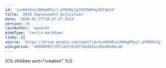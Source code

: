 ```yaml
---
id: '1vu04nEcej6Kmg0Fpjl-pYKDOeJgJVXVbWhmyZXYgVcU'
title: '2019 Improvement Activities'
date: '2020-02-27T20:47:27.512Z'
version: 20
lastAuthor: 'aquandt'
mimeType: 'text/x-markdown'
links: []
source: 'https://drive.google.com/open?id=1vu04nEcej6Kmg0Fpjl-pYKDOeJgJVXVbWhmyZXYgVcU'
wikigdrive: 'dd69069d725fca5f553df7ded62e130a49d49ca6'
---
```

{{% children sort="creation" %}}
